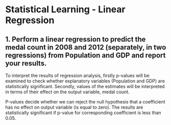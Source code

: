 # Statistical Learning - Linear Regression


## 1. Perform a linear regression to predict the medal count in 2008 and 2012 (separately, in two regressions) from Population and GDP and report your results.

To interpret the results of regression analysis, firstly p-values will be examined to check whether explanatory variables (Population and GDP) are statistically significant. Secondly, values of the estimates will be interpreted in terms of their effect on the output variable, medal count.


P-values decide whether we can reject the null hypothesis that a coefficient has no effect on output variable (is equal to zero). The results are statistically significant if p-value for corresponding coefficient is less than 0.05.



